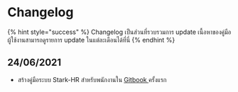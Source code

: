 # Changelog

{% hint style="success" %}
Changelog เป็นส่วนที่รวบรวมการ update เนื้อหาของคู่มือ ผู้ใช้งานสามารถดูรายการ update ในแต่ละเดือนได้ที่นี่
{% endhint %}

## 24/06/2021

* สร้างคู่มือระบบ Stark-HR สำหรับพนักงานใน [Gitbook ](../)ครั้งแรก

